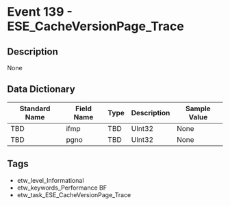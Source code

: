 # Event 139 - ESE_CacheVersionPage_Trace

## Description
None

## Data Dictionary
|Standard Name|Field Name|Type|Description|Sample Value|
|---|---|---|---|---|
|TBD|ifmp|TBD|UInt32|None|None|
|TBD|pgno|TBD|UInt32|None|None|

## Tags
* etw_level_Informational
* etw_keywords_Performance BF
* etw_task_ESE_CacheVersionPage_Trace